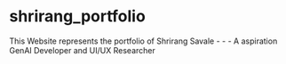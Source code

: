 # shrirang_portfolio
This Website represents the portfolio of Shrirang Savale - - - A aspiration GenAI Developer and UI/UX Researcher
